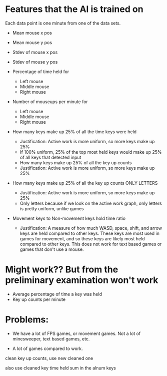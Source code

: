 # Features that the AI is trained on

Each data point is one minute from one of the data sets.

- Mean mouse x pos
- Mean mouse y pos
- Stdev of mouse x pos
- Stdev of mouse y pos
- Percentage of time held for
  - Left mouse
  - Middle mouse
  - Right mouse
- Number of mouseups per minute for
  - Left mouse
  - Middle mouse
  - Right mouse
- How many keys make up 25% of all the time keys were held
  - Justification: Active work is more uniform, so more keys make up 25%
  - If 100% uniform, 25% of the top most held keys would make up 25% of all keys
    that detected input
  - How many keys make up 25% of all the key up counts
  - Justification: Active work is more uniform, so more keys make up 25%
- How many keys make up 25% of all the key up counts ONLY LETTERS

  - Justification: Active work is more uniform, so more keys make up 25%
  - Only letters because if we look on the active work graph, only letters is
    pretty uniform, unlike games

- Movement keys to Non-movement keys hold time ratio
  - Justification: A measure of how much WASD, space, shift, and arrow keys are
    held compared to other keys. These keys are most used in games for movement,
    and so these keys are likely most held compared to other keys. This does not
    work for text based games or games that don't use a mouse.

# Might work?? But from the preliminary examination won't work

- Average percentage of time a key was held
- Key up counts per minute

# Problems:

- We have a lot of FPS games, or movement games. Not a lot of minesweeper, text
  based games, etc.

- A lot of games compared to work.

clean key up counts, use new cleaned one

also use cleaned key time held sum in the alnum keys
